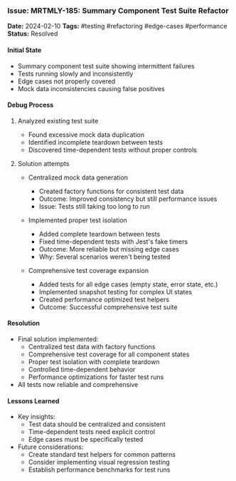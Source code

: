 ### Issue: MRTMLY-185: Summary Component Test Suite Refactor
**Date:** 2024-02-10
**Tags:** #testing #refactoring #edge-cases #performance
**Status:** Resolved

#### Initial State
- Summary component test suite showing intermittent failures
- Tests running slowly and inconsistently
- Edge cases not properly covered
- Mock data inconsistencies causing false positives

#### Debug Process
1. Analyzed existing test suite
   - Found excessive mock data duplication
   - Identified incomplete teardown between tests
   - Discovered time-dependent tests without proper controls

2. Solution attempts
   - Centralized mock data generation
     - Created factory functions for consistent test data
     - Outcome: Improved consistency but still performance issues
     - Issue: Tests still taking too long to run

   - Implemented proper test isolation
     - Added complete teardown between tests
     - Fixed time-dependent tests with Jest's fake timers
     - Outcome: More reliable but missing edge cases
     - Why: Several scenarios weren't being tested

   - Comprehensive test coverage expansion
     - Added tests for all edge cases (empty state, error state, etc.)
     - Implemented snapshot testing for complex UI states
     - Created performance optimized test helpers
     - Outcome: Successful comprehensive test suite

#### Resolution
- Final solution implemented:
  - Centralized test data with factory functions
  - Comprehensive test coverage for all component states
  - Proper test isolation with complete teardown
  - Controlled time-dependent behavior
  - Performance optimizations for faster test runs
- All tests now reliable and comprehensive

#### Lessons Learned
- Key insights:
  - Test data should be centralized and consistent
  - Time-dependent tests need explicit control
  - Edge cases must be specifically tested
- Future considerations:
  - Create standard test helpers for common patterns
  - Consider implementing visual regression testing
  - Establish performance benchmarks for test runs